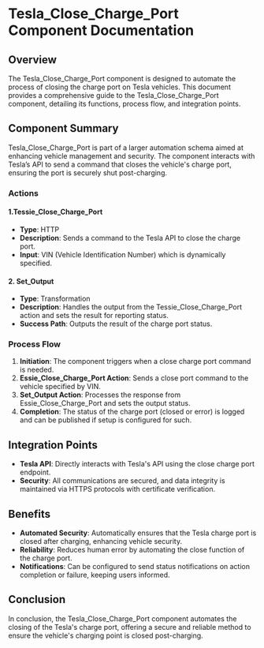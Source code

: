 # Tesla_Close_Charge_Port Component Documentation

## Overview
The Tesla_Close_Charge_Port component is designed to automate the process of closing the charge port on Tesla vehicles. This document provides a comprehensive guide to the Tesla_Close_Charge_Port component, detailing its functions, process flow, and integration points.

## Component Summary
Tesla_Close_Charge_Port is part of a larger automation schema aimed at enhancing vehicle management and security. The component interacts with Tesla’s API to send a command that closes the vehicle's charge port, ensuring the port is securely shut post-charging.

### Actions
#### 1.Tessie_Close_Charge_Port
- **Type**: HTTP
- **Description**: Sends a command to the Tesla API to close the charge port.
- **Input**: VIN (Vehicle Identification Number) which is dynamically specified.

#### 2. Set_Output
- **Type**: Transformation
- **Description**: Handles the output from the Tessie_Close_Charge_Port action and sets the result for reporting status.
- **Success Path**: Outputs the result of the charge port status.

### Process Flow
1. **Initiation**: The component triggers when a close charge port command is needed.
2. **Essie_Close_Charge_Port Action**: Sends a close port command to the vehicle specified by VIN.
3. **Set_Output Action**: Processes the response from Essie_Close_Charge_Port and sets the output status.
4. **Completion**: The status of the charge port (closed or error) is logged and can be published if setup is configured for such.

## Integration Points
- **Tesla API**: Directly interacts with Tesla's API using the close charge port endpoint.
- **Security**: All communications are secured, and data integrity is maintained via HTTPS protocols with certificate verification.

## Benefits
- **Automated Security**: Automatically ensures that the Tesla charge port is closed after charging, enhancing vehicle security.
- **Reliability**: Reduces human error by automating the close function of the charge port.
- **Notifications**: Can be configured to send status notifications on action completion or failure, keeping users informed.

## Conclusion
In conclusion, the Tesla_Close_Charge_Port component automates the closing of the Tesla's charge port, offering a secure and reliable method to ensure the vehicle's charging point is closed post-charging.

